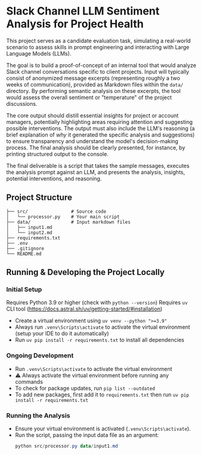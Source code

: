 # Slack Channel LLM Sentiment Analysis for Project Health

This project serves as a candidate evaluation task, simulating a real-world scenario to assess skills in prompt engineering and interacting with Large Language Models (LLMs).

The goal is to build a proof-of-concept of an internal tool that would analyze Slack channel conversations specific to client projects. Input will typically consist of anonymized message excerpts (representing roughly a two weeks of communication), provided as Markdown files within the `data/` directory. By performing semantic analysis on these excerpts, the tool would assess the overall sentiment or "temperature" of the project discussions.

The core output should distill essential insights for project or account managers, potentially highlighting areas requiring attention and suggesting possible interventions. The output must also include the LLM's reasoning (a brief explanation of *why* it generated the specific analysis and suggestions) to ensure transparency and understand the model's decision-making process. The final analysis should be clearly presented, for instance, by printing structured output to the console.

The final deliverable is a script that takes the sample messages, executes the analysis prompt against an LLM, and presents the analysis, insights, potential interventions, and reasoning.

## Project Structure

```
├── src/                # Source code
│   └── processor.py    # Your main script
├── data/               # Input markdown files
│   ├── input1.md
│   └── input2.md
├── requirements.txt
├── .env
├── .gitignore
└── README.md
```

## Running & Developing the Project Locally

### Initial Setup
Requires Python 3.9 or higher (check with `python --version`)
Requires `uv` CLI tool (https://docs.astral.sh/uv/getting-started/#installation)
- Create a virtual environment using `uv venv --python ">=3.9"`
- Always run `.venv\Scripts\activate` to activate the virtual environment (setup your IDE to do it automatically)
- Run `uv pip install -r requirements.txt` to install all dependencies

### Ongoing Development
- Run `.venv\Scripts\activate` to activate the virtual environment
- ⚠️ Always activate the virtual environment before running any commands
- To check for package updates, run `pip list --outdated`
- To add new packages, first add it to `requirements.txt` then run `uv pip install -r requirements.txt`

### Running the Analysis
- Ensure your virtual environment is activated (`.venv\Scripts\activate`).
- Run the script, passing the input data file as an argument:
  ```powershell
  python src/processor.py data/input1.md
  ```